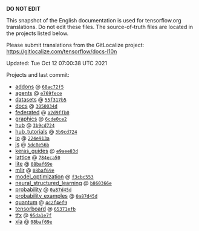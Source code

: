 __DO NOT EDIT__

This snapshot of the English documentation is used for tensorflow.org
translations. Do not edit these files. The source-of-truth files are located in
the projects listed below.

Please submit translations from the GitLocalize project: https://gitlocalize.com/tensorflow/docs-l10n

Updated: Tue Oct 12 07:00:38 UTC 2021

Projects and last commit:

- [addons](https://github.com/tensorflow/addons/tree/master/docs) @ <a href='https://github.com/tensorflow/addons/commit/68ac72f5567580370b384ac3790a7ad81ddda2a8'><code>68ac72f5</code></a>
- [agents](https://github.com/tensorflow/agents/tree/master/docs) @ <a href='https://github.com/tensorflow/agents/commit/e769fece8d45c33087933528376bbc0322ca4918'><code>e769fece</code></a>
- [datasets](https://github.com/tensorflow/datasets/tree/master/docs) @ <a href='https://github.com/tensorflow/datasets/commit/55f317b5ace48031d7114e16e5c43a4c2619c69f'><code>55f317b5</code></a>
- [docs](https://github.com/tensorflow/docs/tree/master/site/en) @ <a href='https://github.com/tensorflow/docs/commit/3050034d253fc2f9511ecdc651bff4e729b2c4b0'><code>3050034d</code></a>
- [federated](https://github.com/tensorflow/federated/tree/main/docs) @ <a href='https://github.com/tensorflow/federated/commit/a2d9ffb03ad092227ca2163c68f6dfafc812a23c'><code>a2d9ffb0</code></a>
- [graphics](https://github.com/tensorflow/graphics/tree/master/tensorflow_graphics/g3doc) @ <a href='https://github.com/tensorflow/graphics/commit/6cde0ce2c5123384ba71d0463736ded096ad4be1'><code>6cde0ce2</code></a>
- [hub](https://github.com/tensorflow/hub/tree/master/docs) @ <a href='https://github.com/tensorflow/hub/commit/3b9cd7242bf35b993fae78d202a1bb3272e24766'><code>3b9cd724</code></a>
- [hub_tutorials](https://github.com/tensorflow/hub/tree/master/examples/colab) @ <a href='https://github.com/tensorflow/hub/commit/3b9cd7242bf35b993fae78d202a1bb3272e24766'><code>3b9cd724</code></a>
- [io](https://github.com/tensorflow/io/tree/master/docs) @ <a href='https://github.com/tensorflow/io/commit/224e913aba11cf04835741e0a32a11b849646b69'><code>224e913a</code></a>
- [js](https://github.com/tensorflow/tfjs-website/tree/master/docs) @ <a href='https://github.com/tensorflow/tfjs-website/commit/5dc0e56b49ce2138479de36c315ca0e81671ff94'><code>5dc0e56b</code></a>
- [keras_guides](https://github.com/tensorflow/docs/tree/snapshot-keras/site/en/guide/keras) @ <a href='https://github.com/tensorflow/docs/commit/e9aee83d8d1070b02d151d8459323af578dcfcc6'><code>e9aee83d</code></a>
- [lattice](https://github.com/tensorflow/lattice/tree/master/docs) @ <a href='https://github.com/tensorflow/lattice/commit/784eca50cbdfedf39f183cc7d298c9fe376b69c0'><code>784eca50</code></a>
- [lite](https://github.com/tensorflow/tensorflow/tree/master/tensorflow/lite/g3doc) @ <a href='https://github.com/tensorflow/tensorflow/commit/08baf69e43cfb273b5f47b52422f763092e6ea59'><code>08baf69e</code></a>
- [mlir](https://github.com/tensorflow/tensorflow/tree/master/tensorflow/compiler/mlir/g3doc) @ <a href='https://github.com/tensorflow/tensorflow/commit/08baf69e43cfb273b5f47b52422f763092e6ea59'><code>08baf69e</code></a>
- [model_optimization](https://github.com/tensorflow/model-optimization/tree/master/tensorflow_model_optimization/g3doc) @ <a href='https://github.com/tensorflow/model-optimization/commit/f3cbc5531caf1a8308bb4f601a9020e9c4ad05c1'><code>f3cbc553</code></a>
- [neural_structured_learning](https://github.com/tensorflow/neural-structured-learning/tree/master/g3doc) @ <a href='https://github.com/tensorflow/neural-structured-learning/commit/b860366ecdb5570d59945c48eedf497b506cde9a'><code>b860366e</code></a>
- [probability](https://github.com/tensorflow/probability/tree/main/tensorflow_probability/g3doc) @ <a href='https://github.com/tensorflow/probability/commit/0a87d45dc0b8321c53938cd019e9ee0d38f8e9c3'><code>0a87d45d</code></a>
- [probability_examples](https://github.com/tensorflow/probability/tree/main/tensorflow_probability/examples/jupyter_notebooks) @ <a href='https://github.com/tensorflow/probability/commit/0a87d45dc0b8321c53938cd019e9ee0d38f8e9c3'><code>0a87d45d</code></a>
- [quantum](https://github.com/tensorflow/quantum/tree/master/docs) @ <a href='https://github.com/tensorflow/quantum/commit/4c2f4ef966a801d8447593144614fd3e9decc3f0'><code>4c2f4ef9</code></a>
- [tensorboard](https://github.com/tensorflow/tensorboard/tree/master/docs) @ <a href='https://github.com/tensorflow/tensorboard/commit/65371efb6b0e84aabcb3bf31247d58616466fc8c'><code>65371efb</code></a>
- [tfx](https://github.com/tensorflow/tfx/tree/master/docs) @ <a href='https://github.com/tensorflow/tfx/commit/95da1e7f30a04e131c6e3df62a67f034cc898c43'><code>95da1e7f</code></a>
- [xla](https://github.com/tensorflow/tensorflow/tree/master/tensorflow/compiler/xla/g3doc) @ <a href='https://github.com/tensorflow/tensorflow/commit/08baf69e43cfb273b5f47b52422f763092e6ea59'><code>08baf69e</code></a>

